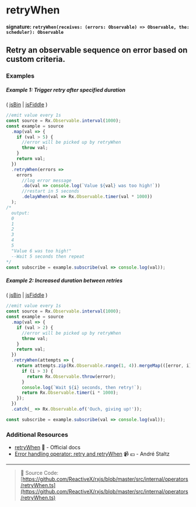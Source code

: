 # retryWhen

#### signature: `retryWhen(receives: (errors: Observable) => Observable, the: scheduler): Observable`

## Retry an observable sequence on error based on custom criteria.

### Examples

##### Example 1: Trigger retry after specified duration

( [jsBin](http://jsbin.com/miduqexalo/1/edit?js,console) |
[jsFiddle](https://jsfiddle.net/btroncone/49mkhsyr/) )

```js
//emit value every 1s
const source = Rx.Observable.interval(1000);
const example = source
  .map(val => {
    if (val > 5) {
      //error will be picked up by retryWhen
      throw val;
    }
    return val;
  })
  .retryWhen(errors =>
    errors
      //log error message
      .do(val => console.log(`Value ${val} was too high!`))
      //restart in 5 seconds
      .delayWhen(val => Rx.Observable.timer(val * 1000))
  );
/*
  output: 
  0
  1
  2
  3
  4
  5
  "Value 6 was too high!"
  --Wait 5 seconds then repeat
*/
const subscribe = example.subscribe(val => console.log(val));
```

##### Example 2: Increased duration between retries

( [jsBin](http://jsbin.com/nexuxoyifa/1/edit?js,console) |
[jsFiddle](https://jsfiddle.net/btroncone/tLx1c3j6/2/) )

```js
//emit value every 1s
const source = Rx.Observable.interval(1000);
const example = source
  .map(val => {
    if (val > 2) {
      //error will be picked up by retryWhen
      throw val;
    }
    return val;
  })
  .retryWhen(attempts => {
    return attempts.zip(Rx.Observable.range(1, 4)).mergeMap(([error, i]) => {
      if (i > 3) {
        return Rx.Observable.throw(error);
      }
      console.log(`Wait ${i} seconds, then retry!`);
      return Rx.Observable.timer(i * 1000);
    });
  })
  .catch(_ => Rx.Observable.of('Ouch, giving up!'));

const subscribe = example.subscribe(val => console.log(val));
```

### Additional Resources

* [retryWhen](http://reactivex.io/rxjs/class/es6/Observable.js~Observable.html#instance-method-retryWhen)
  :newspaper: - Official docs
* [Error handling operator: retry and retryWhen](https://egghead.io/lessons/rxjs-error-handling-operator-retry-and-retrywhen?course=rxjs-beyond-the-basics-operators-in-depth)
  :video_camera: :dollar: - André Staltz

---

> :file_folder: Source Code:
> [https://github.com/ReactiveX/rxjs/blob/master/src/internal/operators/retryWhen.ts](https://github.com/ReactiveX/rxjs/blob/master/src/internal/operators/retryWhen.ts)
